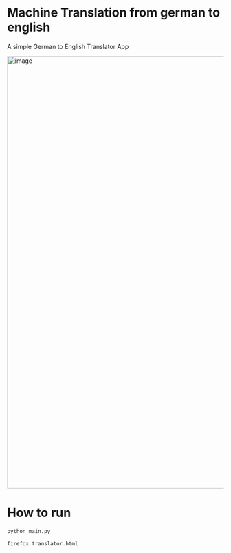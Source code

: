 # Machine Translation from german to english

A simple German to English Translator App

<img width="1858" height="1002" alt="image" src="https://github.com/user-attachments/assets/308f6691-4a61-45f4-ba45-c24a3485d9e8" />


# How to run

```sh
python main.py
```

```sh
firefox translator.html
```

